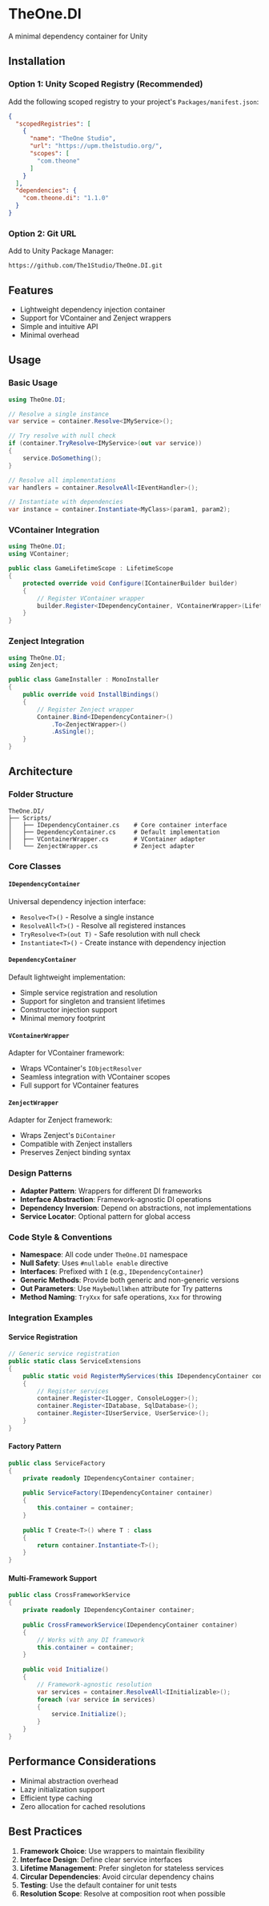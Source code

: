# TheOne.DI

A minimal dependency container for Unity

## Installation

### Option 1: Unity Scoped Registry (Recommended)

Add the following scoped registry to your project's `Packages/manifest.json`:

```json
{
  "scopedRegistries": [
    {
      "name": "TheOne Studio",
      "url": "https://upm.the1studio.org/",
      "scopes": [
        "com.theone"
      ]
    }
  ],
  "dependencies": {
    "com.theone.di": "1.1.0"
  }
}
```

### Option 2: Git URL

Add to Unity Package Manager:
```
https://github.com/The1Studio/TheOne.DI.git
```

## Features

- Lightweight dependency injection container
- Support for VContainer and Zenject wrappers
- Simple and intuitive API
- Minimal overhead

## Usage

### Basic Usage

```csharp
using TheOne.DI;

// Resolve a single instance
var service = container.Resolve<IMyService>();

// Try resolve with null check
if (container.TryResolve<IMyService>(out var service))
{
    service.DoSomething();
}

// Resolve all implementations
var handlers = container.ResolveAll<IEventHandler>();

// Instantiate with dependencies
var instance = container.Instantiate<MyClass>(param1, param2);
```

### VContainer Integration

```csharp
using TheOne.DI;
using VContainer;

public class GameLifetimeScope : LifetimeScope
{
    protected override void Configure(IContainerBuilder builder)
    {
        // Register VContainer wrapper
        builder.Register<IDependencyContainer, VContainerWrapper>(Lifetime.Singleton);
    }
}
```

### Zenject Integration

```csharp
using TheOne.DI;
using Zenject;

public class GameInstaller : MonoInstaller
{
    public override void InstallBindings()
    {
        // Register Zenject wrapper
        Container.Bind<IDependencyContainer>()
            .To<ZenjectWrapper>()
            .AsSingle();
    }
}
```

## Architecture

### Folder Structure

```
TheOne.DI/
├── Scripts/
│   ├── IDependencyContainer.cs    # Core container interface
│   ├── DependencyContainer.cs     # Default implementation
│   ├── VContainerWrapper.cs       # VContainer adapter
│   └── ZenjectWrapper.cs          # Zenject adapter
```

### Core Classes

#### `IDependencyContainer`
Universal dependency injection interface:
- `Resolve<T>()` - Resolve a single instance
- `ResolveAll<T>()` - Resolve all registered instances
- `TryResolve<T>(out T)` - Safe resolution with null check
- `Instantiate<T>()` - Create instance with dependency injection

#### `DependencyContainer`
Default lightweight implementation:
- Simple service registration and resolution
- Support for singleton and transient lifetimes
- Constructor injection support
- Minimal memory footprint

#### `VContainerWrapper`
Adapter for VContainer framework:
- Wraps VContainer's `IObjectResolver`
- Seamless integration with VContainer scopes
- Full support for VContainer features

#### `ZenjectWrapper`
Adapter for Zenject framework:
- Wraps Zenject's `DiContainer`
- Compatible with Zenject installers
- Preserves Zenject binding syntax

### Design Patterns

- **Adapter Pattern**: Wrappers for different DI frameworks
- **Interface Abstraction**: Framework-agnostic DI operations
- **Dependency Inversion**: Depend on abstractions, not implementations
- **Service Locator**: Optional pattern for global access

### Code Style & Conventions

- **Namespace**: All code under `TheOne.DI` namespace
- **Null Safety**: Uses `#nullable enable` directive
- **Interfaces**: Prefixed with `I` (e.g., `IDependencyContainer`)
- **Generic Methods**: Provide both generic and non-generic versions
- **Out Parameters**: Use `MaybeNullWhen` attribute for Try patterns
- **Method Naming**: `TryXxx` for safe operations, `Xxx` for throwing

### Integration Examples

#### Service Registration

```csharp
// Generic service registration
public static class ServiceExtensions
{
    public static void RegisterMyServices(this IDependencyContainer container)
    {
        // Register services
        container.Register<ILogger, ConsoleLogger>();
        container.Register<IDatabase, SqlDatabase>();
        container.Register<IUserService, UserService>();
    }
}
```

#### Factory Pattern

```csharp
public class ServiceFactory
{
    private readonly IDependencyContainer container;
    
    public ServiceFactory(IDependencyContainer container)
    {
        this.container = container;
    }
    
    public T Create<T>() where T : class
    {
        return container.Instantiate<T>();
    }
}
```

#### Multi-Framework Support

```csharp
public class CrossFrameworkService
{
    private readonly IDependencyContainer container;
    
    public CrossFrameworkService(IDependencyContainer container)
    {
        // Works with any DI framework
        this.container = container;
    }
    
    public void Initialize()
    {
        // Framework-agnostic resolution
        var services = container.ResolveAll<IInitializable>();
        foreach (var service in services)
        {
            service.Initialize();
        }
    }
}
```

## Performance Considerations

- Minimal abstraction overhead
- Lazy initialization support
- Efficient type caching
- Zero allocation for cached resolutions

## Best Practices

1. **Framework Choice**: Use wrappers to maintain flexibility
2. **Interface Design**: Define clear service interfaces
3. **Lifetime Management**: Prefer singleton for stateless services
4. **Circular Dependencies**: Avoid circular dependency chains
5. **Testing**: Use the default container for unit tests
6. **Resolution Scope**: Resolve at composition root when possible